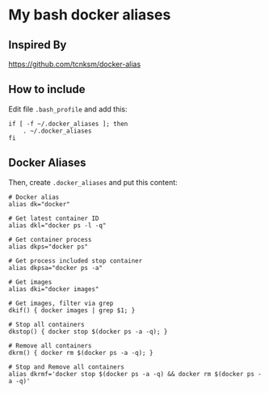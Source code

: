 # My bash docker aliases

## Inspired By
https://github.com/tcnksm/docker-alias

## How to include
Edit file `.bash_profile` and add this:
```
if [ -f ~/.docker_aliases ]; then
    . ~/.docker_aliases
fi
```

## Docker Aliases
Then, create `.docker_aliases` and put this content:
```
# Docker alias
alias dk="docker"

# Get latest container ID
alias dkl="docker ps -l -q"

# Get container process
alias dkps="docker ps"

# Get process included stop container
alias dkpsa="docker ps -a"

# Get images
alias dki="docker images"

# Get images, filter via grep
dkif() { docker images | grep $1; }

# Stop all containers
dkstop() { docker stop $(docker ps -a -q); }

# Remove all containers
dkrm() { docker rm $(docker ps -a -q); }

# Stop and Remove all containers
alias dkrmf='docker stop $(docker ps -a -q) && docker rm $(docker ps -a -q)'
```

